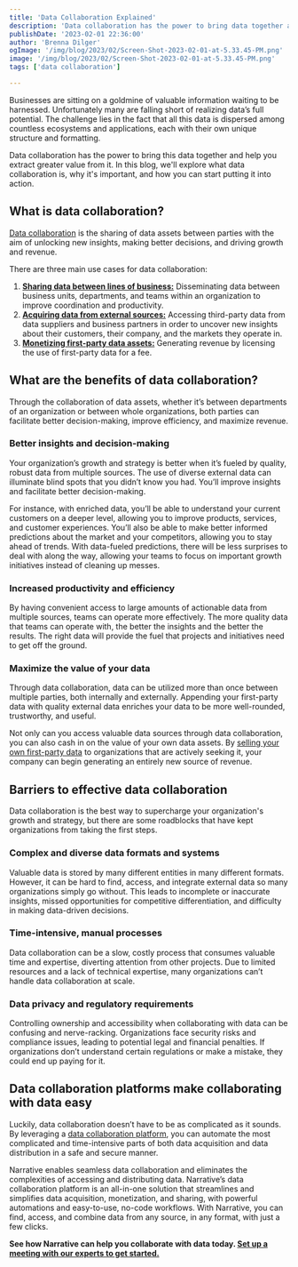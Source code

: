 ```yaml
---
title: 'Data Collaboration Explained'
description: 'Data collaboration has the power to bring data together and extract value. Learn what data collaboration is, why it''s important, and how you can use it.'
publishDate: '2023-02-01 22:36:00'
author: 'Brenna Dilger'
ogImage: '/img/blog/2023/02/Screen-Shot-2023-02-01-at-5.33.45-PM.png'
image: '/img/blog/2023/02/Screen-Shot-2023-02-01-at-5.33.45-PM.png'
tags: ['data collaboration']

---
```

Businesses are sitting on a goldmine of valuable information waiting to be harnessed. Unfortunately many are falling short of realizing data’s full potential. The challenge lies in the fact that all this data is dispersed among countless ecosystems and applications, each with their own unique structure and formatting.

Data collaboration has the power to bring this data together and help you extract greater value from it. In this blog, we'll explore what data collaboration is, why it's important, and how you can start putting it into action.

What is data collaboration?
---------------------------

[Data collaboration](https://www.narrative.io/) is the sharing of data assets between parties with the aim of unlocking new insights, making better decisions, and driving growth and revenue.

There are three main use cases for data collaboration:

1. [**Sharing data between lines of business:**](https://www.narrative.io/share) Disseminating data between business units, departments, and teams within an organization to improve coordination and productivity.
2. [**Acquiring data from external sources:**](/products/data-marketplace) Accessing third-party data from data suppliers and business partners in order to uncover new insights about their customers, their company, and the markets they operate in.
3. [**Monetizing first-party data assets:**](https://www.narrative.io/sell) Generating revenue by licensing the use of first-party data for a fee.

What are the benefits of data collaboration?
--------------------------------------------

Through the collaboration of data assets, whether it’s between departments of an organization or between whole organizations, both parties can facilitate better decision-making, improve efficiency, and maximize revenue.

### Better insights and decision-making

Your organization’s growth and strategy is better when it’s fueled by quality, robust data from multiple sources. The use of diverse external data can illuminate blind spots that you didn’t know you had. You’ll improve insights and facilitate better decision-making.

For instance, with enriched data, you’ll be able to understand your current customers on a deeper level, allowing you to improve products, services, and customer experiences. You’ll also be able to make better informed predictions about the market and your competitors, allowing you to stay ahead of trends. With data-fueled predictions, there will be less surprises to deal with along the way, allowing your teams to focus on important growth initiatives instead of cleaning up messes.

### Increased productivity and efficiency

By having convenient access to large amounts of actionable data from multiple sources, teams can operate more effectively. The more quality data that teams can operate with, the better the insights and the better the results. The right data will provide the fuel that projects and initiatives need to get off the ground.

### Maximize the value of your data

Through data collaboration, data can be utilized more than once between multiple parties, both internally and externally. Appending your first-party data with quality external data enriches your data to be more well-rounded, trustworthy, and useful.

Not only can you access valuable data sources through data collaboration, you can also cash in on the value of your own data assets. By [selling your own first-party data](/blog/how-to-start-selling-your-data) to organizations that are actively seeking it, your company can begin generating an entirely new source of revenue.

Barriers to effective data collaboration
----------------------------------------

Data collaboration is the best way to supercharge your organization's growth and strategy, but there are some roadblocks that have kept organizations from taking the first steps.

### Complex and diverse data formats and systems

Valuable data is stored by many different entities in many different formats. However, it can be hard to find, access, and integrate external data so many organizations simply go without. This leads to incomplete or inaccurate insights, missed opportunities for competitive differentiation, and difficulty in making data-driven decisions.

### Time-intensive, manual processes

Data collaboration can be a slow, costly process that consumes valuable time and expertise, diverting attention from other projects. Due to limited resources and a lack of technical expertise, many organizations can’t handle data collaboration at scale.

### Data privacy and regulatory requirements

Controlling ownership and accessibility when collaborating with data can be confusing and nerve-racking. Organizations face security risks and compliance issues, leading to potential legal and financial penalties. If organizations don’t understand certain regulations or make a mistake, they could end up paying for it.

Data collaboration platforms make collaborating with data easy
--------------------------------------------------------------

Luckily, data collaboration doesn’t have to be as complicated as it sounds. By leveraging a [data collaboration platform](https://www.narrative.io/), you can automate the most complicated and time-intensive parts of both data acquisition and data distribution in a safe and secure manner.

Narrative enables seamless data collaboration and eliminates the complexities of accessing and distributing data. Narrative’s data collaboration platform is an all-in-one solution that streamlines and simplifies data acquisition, monetization, and sharing, with powerful automations and easy-to-use, no-code workflows. With Narrative, you can find, access, and combine data from any source, in any format, with just a few clicks.

**See how Narrative can help you collaborate with data today. [Set up a meeting with our experts to get started.](/contact)**
